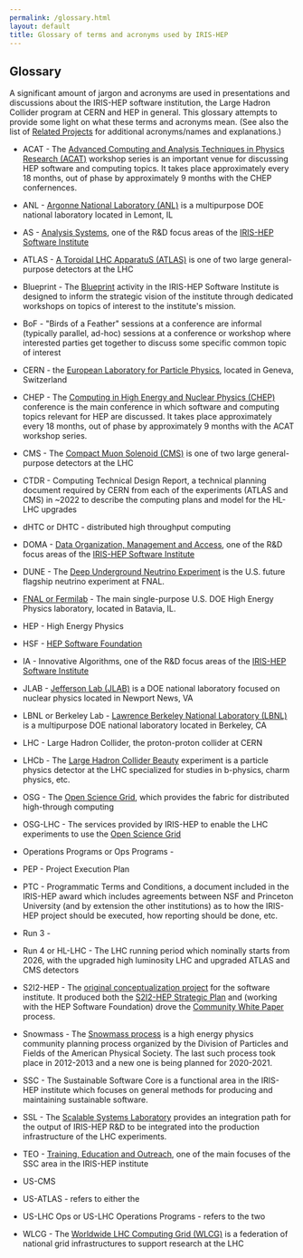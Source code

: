 ```yaml
---
permalink: /glossary.html
layout: default
title: Glossary of terms and acronyms used by IRIS-HEP
---
```


## Glossary

A significant amount of jargon and acronyms are used in presentations and
discussions about the IRIS-HEP software institution, the Large Hadron Collider
program at CERN and HEP in general. This glossary attempts to provide some
light on what these terms and acronyms mean.  (See also the list of [Related Projects](https://iris-hep.org/collaborations) for additional acronyms/names and explanations.)

  * ACAT - The [Advanced Computing and Analysis Techniques in Physics Research (ACAT)](https://indico.cern.ch/event/708041/) workshop series is an important venue for discussing HEP software and computing topics. It takes place approximately every 18 months, out of phase by approximately 9 months with the CHEP confernences.

  * ANL - [Argonne National Laboratory (ANL)](https://www.anl.gov) is a multipurpose DOE national laboratory located in Lemont, IL

  * AS - [Analysis Systems](https://iris-hep.org/as.html), one of the R&D focus areas of the [IRIS-HEP Software Institute](https://iris-hep.org/)

  * ATLAS - [A Toroidal LHC ApparatuS (ATLAS)](https://atlas.cern) is one of two large general-purpose detectors at the LHC

  * Blueprint - The [Blueprint](https://iris-hep.org/blueprint.html) activity in the IRIS-HEP Software Institute is designed to inform the strategic vision of the institute through dedicated workshops on topics of interest to the institute's mission.

  * BoF - "Birds of a Feather" sessions at a conference are informal (typically parallel, ad-hoc) sessions at a conference or workshop where interested parties get together to discuss some specific common topic of interest

  * CERN - the [European Laboratory for Particle Physics](https://home.cern), located in Geneva, Switzerland

  * CHEP - The [Computing in High Energy and Nuclear Physics (CHEP)](http://chep2019.org) conference is the main conference in which software and computing topics relevant for HEP are discussed. It takes place approximately every 18 months, out of phase by approximately 9 months with the ACAT workshop series.

  * CMS - The [Compact Muon Solenoid (CMS)](http://cms.cern) is one of two large general-purpose detectors at the LHC

  * CTDR - Computing Technical Design Report, a technical planning document required by CERN from each of the experiments (ATLAS and CMS) in ~2022 to describe the computing plans and model for the HL-LHC upgrades

  * dHTC or DHTC - distributed high throughput computing

  * DOMA - [Data Organization, Management and Access](https://iris-hep.org/doma.html), one of the R&D focus areas of the [IRIS-HEP Software Institute](https://iris-hep.org/)

  * DUNE - The [Deep Underground Neutrino Experiment](http://www.fnal.gov/pub/science/lbnf-dune/index.html) is the U.S. future flagship neutrino experiment at FNAL.

  * [FNAL or Fermilab](http://www.fnal.gov) - The main single-purpose U.S. DOE High Energy Physics laboratory, located in Batavia, IL.

  * HEP - High Energy Physics

  * HSF - [HEP Software Foundation](https://hepsoftwarefoundation.org/)

  * IA - Innovative Algorithms, one of the R&D focus areas of the [IRIS-HEP Software Institute](https://iris-hep.org/)

  * JLAB - [Jefferson Lab (JLAB)](https://www.jlab.org) is a DOE national laboratory focused on nuclear physics located in Newport News, VA

  * LBNL or Berkeley Lab - [Lawrence Berkeley National Laboratory (LBNL)](https://www.lbl.gov) is a multipurpose DOE national laboratory located in Berkeley, CA


  * LHC - Large Hadron Collider, the proton-proton collider at CERN

  * LHCb - The [Large Hadron Collider Beauty](http://lhcb-public.web.cern.ch/lhcb-public/) experiment is a particle physics detector at the LHC specialized for studies in b-physics, charm physics, etc.

  * OSG - The [Open Science Grid](https://opensciencegrid.org/), which provides the fabric for distributed high-through computing

  * OSG-LHC - The services provided by IRIS-HEP to enable the LHC experiments to use the [Open Science Grid](https://opensciencegrid.org/)

  * Operations Programs or Ops Programs - 

  * PEP - Project Execution Plan

  * PTC - Programmatic Terms and Conditions, a document included in the IRIS-HEP award which includes agreements between NSF and Princeton University (and by extension the other institutions) as to how the IRIS-HEP project should be executed, how reporting should be done, etc.

  * Run 3 - 

  * Run 4 or HL-LHC - The LHC running period which nominally starts from 2026, with the upgraded high luminosity LHC and upgraded ATLAS and CMS detectors

  * S2I2-HEP - The [original conceptualization project](http://s2i2-hep.org) for the software institute. It produced both the [S2I2-HEP Strategic Plan](https://arxiv.org/abs/1712.06592)  and (working with the HEP Software Foundation) drove the [Community White Paper](https://arxiv.org/abs/1712.06982)  process.

  * Snowmass - The [Snowmass process](https://snowmass-wiki.fnal.gov/wiki/Main_Page) is a high energy physics community planning process organized by the Division of Particles and Fields of the American Physical Society. The last such process took place in 2012-2013 and a new one is being planned for 2020-2021.

  * SSC - The Sustainable Software Core is a functional area in the IRIS-HEP institute which focuses on general methods for producing and maintaining sustainable software.

  * SSL - The [Scalable Systems Laboratory](https://iris-hep.org/ssl.html) provides an integration path for the output of IRIS-HEP R&D to be integrated into the production infrastructure of the LHC experiments.

  * TEO - [Training, Education and Outreach](https://iris-hep.org/ssc.html), one of the main focuses of the SSC area in the IRIS-HEP institute

  * US-CMS 

  * US-ATLAS - refers to either the 

  * US-LHC Ops or US-LHC Operations Programs - refers to the two 

  * WLCG - The [Worldwide LHC Computing Grid (WLCG)](http://wlcg.web.cern.ch) is a federation of national grid infrastructures to support research at the LHC
 
